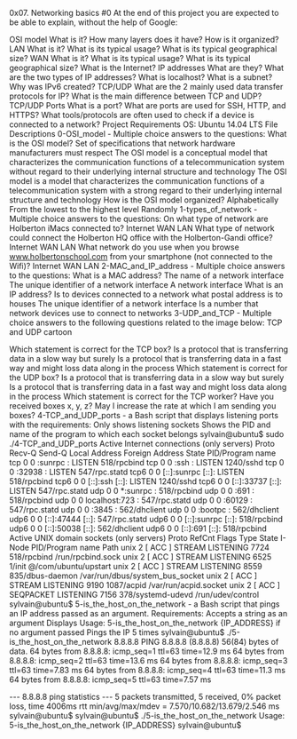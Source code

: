 0x07. Networking basics #0 At the end of this project you are expected to be able to explain, without the help of Google:

OSI model What is it? How many layers does it have? How is it organized? LAN What is it? What is its typical usage? What is its typical geographical size? WAN What is it? What is its typical usage? What is its typical geographical size? What is the Internet? IP addresses What are they? What are the two types of IP addresses? What is localhost? What is a subnet? Why was IPv6 created? TCP/UDP What are the 2 mainly used data transfer protocols for IP? What is the main difference between TCP and UDP? TCP/UDP Ports What is a port? What are ports are used for SSH, HTTP, and HTTPS? What tools/protocols are often used to check if a device is connected to a network? Project Requirements OS: Ubuntu 14.04 LTS File Descriptions 0-OSI_model - Multiple choice answers to the questions: What is the OSI model? Set of specifications that network hardware manufacturers must respect The OSI model is a conceptual model that characterizes the communication functions of a telecommunication system without regard to their underlying internal structure and technology The OSI model is a model that characterizes the communication functions of a telecommunication system with a strong regard to their underlying internal structure and technology How is the OSI model organized? Alphabetically From the lowest to the highest level Randomly 1-types_of_network - Multiple choice answers to the questions: On what type of network are Holberton iMacs connected to? Internet WAN LAN What type of network could connect the Holberton HQ office with the Holberton-Gandi office? Internet WAN LAN What network do you use when you browse www.holbertonschool.com from your smartphone (not connected to the Wifi)? Internet WAN LAN 2-MAC_and_IP_address - Multiple choice answers to the questions: What is a MAC address? The name of a network interface The unique identifier of a network interface A network interface What is an IP address? Is to devices connected to a network what postal address is to houses The unique identifier of a network interface Is a number that network devices use to connect to networks 3-UDP_and_TCP - Multiple choice answers to the following questions related to the image below: TCP and UDP cartoon

Which statement is correct for the TCP box? Is a protocol that is transferring data in a slow way but surely Is a protocol that is transferring data in a fast way and might loss data along in the process Which statement is correct for the UDP box? Is a protocol that is transferring data in a slow way but surely Is a protocol that is transferring data in a fast way and might loss data along in the process Which statement is correct for the TCP worker? Have you received boxes x, y, z? May I increase the rate at which I am sending you boxes? 4-TCP_and_UDP_ports - a Bash script that displays listening ports with the requirements: Only shows listening sockets Shows the PID and name of the program to which each socket belongs sylvain@ubuntu$ sudo ./4-TCP_and_UDP_ports Active Internet connections (only servers) Proto Recv-Q Send-Q Local Address Foreign Address State PID/Program name tcp 0 0 :sunrpc : LISTEN 518/rpcbind tcp 0 0 :ssh : LISTEN 1240/sshd tcp 0 0 :32938 : LISTEN 547/rpc.statd tcp6 0 0 [::]:sunrpc [::]: LISTEN 518/rpcbind tcp6 0 0 [::]:ssh [::]: LISTEN 1240/sshd tcp6 0 0 [::]:33737 [::]: LISTEN 547/rpc.statd udp 0 0 *:sunrpc : 518/rpcbind udp 0 0 :691 : 518/rpcbind udp 0 0 localhost:723 : 547/rpc.statd udp 0 0 :60129 : 547/rpc.statd udp 0 0 :3845 : 562/dhclient udp 0 0 :bootpc : 562/dhclient udp6 0 0 [::]:47444 [::]: 547/rpc.statd udp6 0 0 [::]:sunrpc [::]: 518/rpcbind udp6 0 0 [::]:50038 [::]: 562/dhclient udp6 0 0 [::]:691 [::]: 518/rpcbind Active UNIX domain sockets (only servers) Proto RefCnt Flags Type State I-Node PID/Program name Path unix 2 [ ACC ] STREAM LISTENING 7724 518/rpcbind /run/rpcbind.sock unix 2 [ ACC ] STREAM LISTENING 6525 1/init @/com/ubuntu/upstart unix 2 [ ACC ] STREAM LISTENING 8559 835/dbus-daemon /var/run/dbus/system_bus_socket unix 2 [ ACC ] STREAM LISTENING 9190 1087/acpid /var/run/acpid.socket unix 2 [ ACC ] SEQPACKET LISTENING 7156 378/systemd-udevd /run/udev/control sylvain@ubuntu$ 5-is_the_host_on_the_network - a Bash script that pings an IP address passed as an argument. Requirements: Accepts a string as an argument Displays Usage: 5-is_the_host_on_the_network {IP_ADDRESS} if no argument passed Pings the IP 5 times sylvain@ubuntu$ ./5-is_the_host_on_the_network 8.8.8.8 PING 8.8.8.8 (8.8.8.8) 56(84) bytes of data. 64 bytes from 8.8.8.8: icmp_seq=1 ttl=63 time=12.9 ms 64 bytes from 8.8.8.8: icmp_seq=2 ttl=63 time=13.6 ms 64 bytes from 8.8.8.8: icmp_seq=3 ttl=63 time=7.83 ms 64 bytes from 8.8.8.8: icmp_seq=4 ttl=63 time=11.3 ms 64 bytes from 8.8.8.8: icmp_seq=5 ttl=63 time=7.57 ms

--- 8.8.8.8 ping statistics --- 5 packets transmitted, 5 received, 0% packet loss, time 4006ms rtt min/avg/max/mdev = 7.570/10.682/13.679/2.546 ms sylvain@ubuntu$ sylvain@ubuntu$ ./5-is_the_host_on_the_network Usage: 5-is_the_host_on_the_network {IP_ADDRESS} sylvain@ubuntu$
